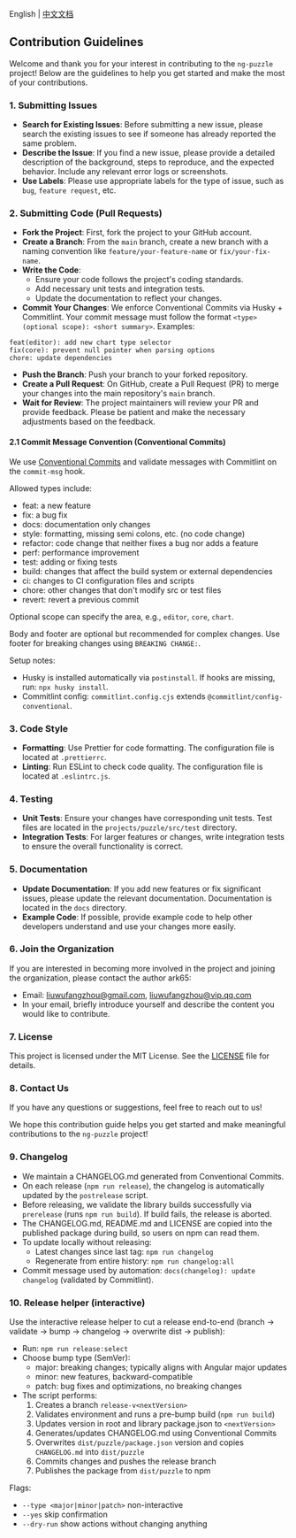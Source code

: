 English | [中文文档](CONTRIBUTING.zh-CN.md)

## Contribution Guidelines

Welcome and thank you for your interest in contributing to the `ng-puzzle` project! Below are the guidelines to help you get started and make the most of your contributions.

### 1. Submitting Issues

- **Search for Existing Issues**: Before submitting a new issue, please search the existing issues to see if someone has already reported the same problem.
- **Describe the Issue**: If you find a new issue, please provide a detailed description of the background, steps to reproduce, and the expected behavior. Include any relevant error logs or screenshots.
- **Use Labels**: Please use appropriate labels for the type of issue, such as `bug`, `feature request`, etc.

### 2. Submitting Code (Pull Requests)

- **Fork the Project**: First, fork the project to your GitHub account.
- **Create a Branch**: From the `main` branch, create a new branch with a naming convention like `feature/your-feature-name` or `fix/your-fix-name`.
- **Write the Code**:
  - Ensure your code follows the project's coding standards.
  - Add necessary unit tests and integration tests.
  - Update the documentation to reflect your changes.
- **Commit Your Changes**: We enforce Conventional Commits via Husky + Commitlint. Your commit message must follow the format `<type>(optional scope): <short summary>`. Examples:

```
feat(editor): add new chart type selector
fix(core): prevent null pointer when parsing options
chore: update dependencies
```

- **Push the Branch**: Push your branch to your forked repository.
- **Create a Pull Request**: On GitHub, create a Pull Request (PR) to merge your changes into the main repository's `main` branch.
- **Wait for Review**: The project maintainers will review your PR and provide feedback. Please be patient and make the necessary adjustments based on the feedback.

#### 2.1 Commit Message Convention (Conventional Commits)

We use [Conventional Commits](https://www.conventionalcommits.org/) and validate messages with Commitlint on the `commit-msg` hook.

Allowed types include:

- feat: a new feature
- fix: a bug fix
- docs: documentation only changes
- style: formatting, missing semi colons, etc. (no code change)
- refactor: code change that neither fixes a bug nor adds a feature
- perf: performance improvement
- test: adding or fixing tests
- build: changes that affect the build system or external dependencies
- ci: changes to CI configuration files and scripts
- chore: other changes that don't modify src or test files
- revert: revert a previous commit

Optional scope can specify the area, e.g., `editor`, `core`, `chart`.

Body and footer are optional but recommended for complex changes. Use footer for breaking changes using `BREAKING CHANGE:`.

Setup notes:

- Husky is installed automatically via `postinstall`. If hooks are missing, run: `npx husky install`.
- Commitlint config: `commitlint.config.cjs` extends `@commitlint/config-conventional`.

### 3. Code Style

- **Formatting**: Use Prettier for code formatting. The configuration file is located at `.prettierrc`.
- **Linting**: Run ESLint to check code quality. The configuration file is located at `.eslintrc.js`.

### 4. Testing

- **Unit Tests**: Ensure your changes have corresponding unit tests. Test files are located in the `projects/puzzle/src/test` directory.
- **Integration Tests**: For larger features or changes, write integration tests to ensure the overall functionality is correct.

### 5. Documentation

- **Update Documentation**: If you add new features or fix significant issues, please update the relevant documentation. Documentation is located in the `docs` directory.
- **Example Code**: If possible, provide example code to help other developers understand and use your changes more easily.

### 6. Join the Organization

If you are interested in becoming more involved in the project and joining the organization, please contact the author ark65:

- Email: liuwufangzhou@gmail.com, liuwufangzhou@vip.qq.com
- In your email, briefly introduce yourself and describe the content you would like to contribute.

### 7. License

This project is licensed under the MIT License. See the [LICENSE](LICENSE) file for details.

### 8. Contact Us

If you have any questions or suggestions, feel free to reach out to us!

We hope this contribution guide helps you get started and make meaningful contributions to the `ng-puzzle` project!

### 9. Changelog

- We maintain a CHANGELOG.md generated from Conventional Commits.
- On each release (`npm run release`), the changelog is automatically updated by the `postrelease` script.
- Before releasing, we validate the library builds successfully via `prerelease` (runs `npm run build`). If build fails, the release is aborted.
- The CHANGELOG.md, README.md and LICENSE are copied into the published package during build, so users on npm can read them.
- To update locally without releasing:
  - Latest changes since last tag: `npm run changelog`
  - Regenerate from entire history: `npm run changelog:all`
- Commit message used by automation: `docs(changelog): update changelog` (validated by Commitlint).

### 10. Release helper (interactive)

Use the interactive release helper to cut a release end-to-end (branch → validate → bump → changelog → overwrite dist → publish):

- Run: `npm run release:select`
- Choose bump type (SemVer):
  - major: breaking changes; typically aligns with Angular major updates
  - minor: new features, backward-compatible
  - patch: bug fixes and optimizations, no breaking changes
- The script performs:
  1. Creates a branch `release-v<nextVersion>`
  2. Validates environment and runs a pre-bump build (`npm run build`)
  3. Updates version in root and library package.json to `<nextVersion>`
  4. Generates/updates CHANGELOG.md using Conventional Commits
  5. Overwrites `dist/puzzle/package.json` version and copies `CHANGELOG.md` into `dist/puzzle`
  6. Commits changes and pushes the release branch
  7. Publishes the package from `dist/puzzle` to npm

Flags:

- `--type <major|minor|patch>` non-interactive
- `--yes` skip confirmation
- `--dry-run` show actions without changing anything
